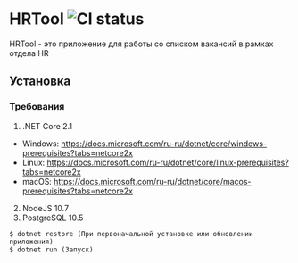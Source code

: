 # HRTool ![CI status](https://img.shields.io/badge/build-passing-brightgreen.svg)

HRTool - это приложение для работы со списком вакансий в рамках отдела HR

## Установка

### Требования

1. .NET Core 2.1
  * Windows: https://docs.microsoft.com/ru-ru/dotnet/core/windows-prerequisites?tabs=netcore2x
 * Linux: https://docs.microsoft.com/ru-ru/dotnet/core/linux-prerequisites?tabs=netcore2x
 * macOS: https://docs.microsoft.com/ru-ru/dotnet/core/macos-prerequisites?tabs=netcore2x
2. NodeJS 10.7
3. PostgreSQL 10.5
```
$ dotnet restore (При первоначальной установке или обновлении приложения)
$ dotnet run (Запуск)
```
